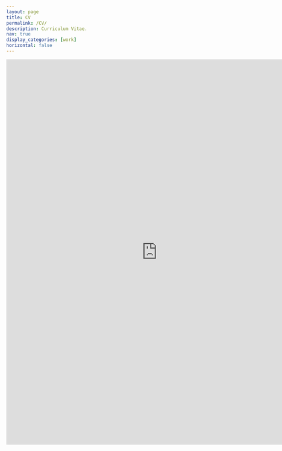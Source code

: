 ```yaml
---
layout: page
title: CV
permalink: /CV/
description: Curriculum Vitae.
nav: true
display_categories: [work]
horizontal: false
---
```



<iframe src="https://docs.google.com/gview?url=https://github.com/hazevedosa/hazevedosa.github.io/raw/master/assets/pdf/CV-Hebert_Azevedo_Sa_May2021.pdf&embedded=true" style="width:800px; height:1024px;" frameborder="0"></iframe>